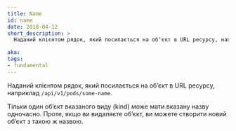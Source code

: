 ```yaml
---
title: Name
id: name
date: 2018-04-12
short_description: >
  Наданий клієнтом рядок, який посилається на обʼєкт в URL ресурсу, наприклад `/api/v1/pods/some-name`.

aka: 
tags:
- fundamental
---
```

Наданий клієнтом рядок, який посилається на обʼєкт в URL ресурсу, наприклад `/api/v1/pods/some-name`.

<!--more--> 

Тільки один обʼєкт вказаного виду (kind) може мати вказану назву одночасно. Проте, якщо ви видаляєте обʼєкт, ви можете створити новий обʼєкт з такою ж назвою.
